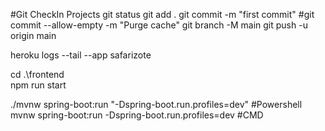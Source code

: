 
#Git CheckIn Projects
git status
git add .
git commit -m "first commit"
#git commit --allow-empty -m "Purge cache"
git branch -M main
git push -u origin main


heroku logs --tail --app safarizote


cd .\frontend\
npm run start

./mvnw spring-boot:run "-Dspring-boot.run.profiles=dev" #Powershell
mvnw spring-boot:run -Dspring-boot.run.profiles=dev   #CMD
